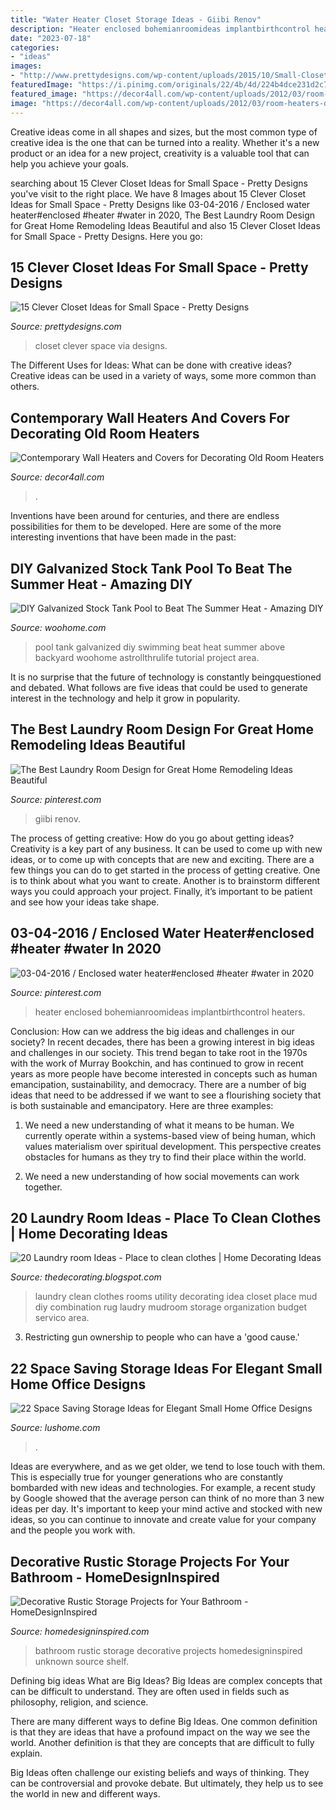 ```yaml
---
title: "Water Heater Closet Storage Ideas - Giibi Renov"
description: "Heater enclosed bohemianroomideas implantbirthcontrol heaters"
date: "2023-07-18"
categories:
- "ideas"
images:
- "http://www.prettydesigns.com/wp-content/uploads/2015/10/Small-Closet.jpg"
featuredImage: "https://i.pinimg.com/originals/22/4b/4d/224b4dce231d2c7b0994c981b0a27626.jpg"
featured_image: "https://decor4all.com/wp-content/uploads/2012/03/room-heaters-decorating-ideas-8.jpg"
image: "https://decor4all.com/wp-content/uploads/2012/03/room-heaters-decorating-ideas-8.jpg"
---
```



Creative ideas come in all shapes and sizes, but the most common type of creative idea is the one that can be turned into a reality. Whether it's a new product or an idea for a new project, creativity is a valuable tool that can help you achieve your goals.

	

		
searching about 15 Clever Closet Ideas for Small Space - Pretty Designs you've visit to the right place. We have 8 Images about 15 Clever Closet Ideas for Small Space - Pretty Designs like 03-04-2016 / Enclosed water heater#enclosed #heater #water in 2020, The Best Laundry Room Design for Great Home Remodeling Ideas Beautiful and also 15 Clever Closet Ideas for Small Space - Pretty Designs. Here you go:
		
    
## 15 Clever Closet Ideas For Small Space - Pretty Designs

<img loading=lazy src="http://www.prettydesigns.com/wp-content/uploads/2015/10/Small-Closet.jpg" onerror="this.onerror=null;this.src='https://tse4.mm.bing.net/th?id=OIP.xMqZJNALnI1bGtzM8ey_rwHaJi&amp;pid=15.1';" alt="15 Clever Closet Ideas for Small Space - Pretty Designs">

_Source: prettydesigns.com_

>closet clever space via designs. 

	

The Different Uses for Ideas: What can be done with creative ideas?
Creative ideas can be used in a variety of ways, some more common than others.

    
## Contemporary Wall Heaters And Covers For Decorating Old Room Heaters

<img loading=lazy src="https://decor4all.com/wp-content/uploads/2012/03/room-heaters-decorating-ideas-8.jpg" onerror="this.onerror=null;this.src='https://tse1.mm.bing.net/th?id=OIP.Ths-QLzy4LYvJMUoMX94rQHaGi&amp;pid=15.1';" alt="Contemporary Wall Heaters and Covers for Decorating Old Room Heaters">

_Source: decor4all.com_

>. 

	

Inventions have been around for centuries, and there are endless possibilities for them to be developed. Here are some of the more interesting inventions that have been made in the past:

    
## DIY Galvanized Stock Tank Pool To Beat The Summer Heat - Amazing DIY

<img loading=lazy src="http://www.woohome.com/wp-content/uploads/2016/06/galvanized-stock-tank-pool-ideas-woohome-7.jpg" onerror="this.onerror=null;this.src='https://tse4.mm.bing.net/th?id=OIP.i5SJENTOFY9YfnsmV_SiSwHaLH&amp;pid=15.1';" alt="DIY Galvanized Stock Tank Pool to Beat The Summer Heat - Amazing DIY">

_Source: woohome.com_

>pool tank galvanized diy swimming beat heat summer above backyard woohome astrollthrulife tutorial project area. 

	

It is no surprise that the future of technology is constantly beingquestioned and debated. What follows are five ideas that could be used to generate interest in the technology and help it grow in popularity.

    
## The Best Laundry Room Design For Great Home Remodeling Ideas Beautiful

<img loading=lazy src="https://i.pinimg.com/736x/ec/dc/0a/ecdc0ac08e0af816dfb18594edc5871a.jpg" onerror="this.onerror=null;this.src='https://tse1.mm.bing.net/th?id=OIP.2L01XVyZj_H-sjLjTBlviAHaJ4&amp;pid=15.1';" alt="The Best Laundry Room Design for Great Home Remodeling Ideas Beautiful">

_Source: pinterest.com_

>giibi renov. 

	

The process of getting creative: How do you go about getting ideas?
Creativity is a key part of any business. It can be used to come up with new ideas, or to come up with concepts that are new and exciting. There are a few things you can do to get started in the process of getting creative. One is to think about what you want to create. Another is to brainstorm different ways you could approach your project. Finally, it’s important to be patient and see how your ideas take shape.

    
## 03-04-2016 / Enclosed Water Heater#enclosed #heater #water In 2020

<img loading=lazy src="https://i.pinimg.com/originals/22/4b/4d/224b4dce231d2c7b0994c981b0a27626.jpg" onerror="this.onerror=null;this.src='https://tse3.mm.bing.net/th?id=OIP.kLYkLF1ip-GUuRHdE9tpnAAAAA&amp;pid=15.1';" alt="03-04-2016 / Enclosed water heater#enclosed #heater #water in 2020">

_Source: pinterest.com_

>heater enclosed bohemianroomideas implantbirthcontrol heaters. 

	

Conclusion: How can we address the big ideas and challenges in our society?
In recent decades, there has been a growing interest in big ideas and challenges in our society. This trend began to take root in the 1970s with the work of Murray Bookchin, and has continued to grow in recent years as more people have become interested in concepts such as human emancipation, sustainability, and democracy.
There are a number of big ideas that need to be addressed if we want to see a flourishing society that is both sustainable and emancipatory. Here are three examples:

1) We need a new understanding of what it means to be human. We currently operate within a systems-based view of being human, which values materialism over spiritual development. This perspective creates obstacles for humans as they try to find their place within the world.

2) We need a new understanding of how social movements can work together.

    
## 20 Laundry Room Ideas - Place To Clean Clothes | Home Decorating Ideas

<img loading=lazy src="http://2.bp.blogspot.com/-oP4wp1MOGtg/UTeOAA0xTCI/AAAAAAAAAbw/M77AW-pCyBQ/s1600/laundry-room-ideas+(11).jpg" onerror="this.onerror=null;this.src='https://tse1.mm.bing.net/th?id=OIP.-_Vv2bc0LktoSYXLhEXVkAHaLv&amp;pid=15.1';" alt="20 Laundry room Ideas - Place to clean clothes | Home Decorating Ideas">

_Source: thedecorating.blogspot.com_

>laundry clean clothes rooms utility decorating idea closet place mud diy combination rug laudry mudroom storage organization budget servico area. 

	

3. Restricting gun ownership to people who can have a 'good cause.'

    
## 22 Space Saving Storage Ideas For Elegant Small Home Office Designs

<img loading=lazy src="https://www.lushome.com/wp-content/uploads/2015/06/space-saving-storage-ideas-small-office-designs-12.jpg" onerror="this.onerror=null;this.src='https://tse3.mm.bing.net/th?id=OIP.gAXxogNsbdKBnh3sKxPudgHaLH&amp;pid=15.1';" alt="22 Space Saving Storage Ideas for Elegant Small Home Office Designs">

_Source: lushome.com_

>. 

	

Ideas are everywhere, and as we get older, we tend to lose touch with them. This is especially true for younger generations who are constantly bombarded with new ideas and technologies. For example, a recent study by Google showed that the average person can think of no more than 3 new ideas per day. It's important to keep your mind active and stocked with new ideas, so you can continue to innovate and create value for your company and the people you work with.

    
## Decorative Rustic Storage Projects For Your Bathroom - HomeDesignInspired

<img loading=lazy src="http://www.homedesigninspired.com/wp-content/uploads/2017/06/Decorative-Rustic-Storage-Projects-for-Bathroom-HDI-1.jpg" onerror="this.onerror=null;this.src='https://tse2.mm.bing.net/th?id=OIP.RY0Oupf1ky6Rt9QGdJXY5gHaLH&amp;pid=15.1';" alt="Decorative Rustic Storage Projects for Your Bathroom - HomeDesignInspired">

_Source: homedesigninspired.com_

>bathroom rustic storage decorative projects homedesigninspired unknown source shelf. 

	

Defining big ideas
What are Big Ideas?
Big Ideas are complex concepts that can be difficult to understand. They are often used in fields such as philosophy, religion, and science.

There are many different ways to define Big Ideas. One common definition is that they are ideas that have a profound impact on the way we see the world. Another definition is that they are concepts that are difficult to fully explain.

Big Ideas often challenge our existing beliefs and ways of thinking. They can be controversial and provoke debate. But ultimately, they help us to see the world in new and different ways.


